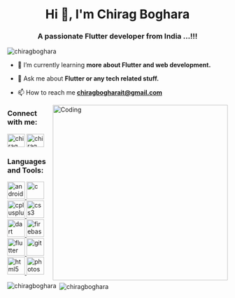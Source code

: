 <h1 align="center">Hi 👋, I'm Chirag Boghara</h1>
<h3 align="center">A passionate Flutter developer from India ...!!!</h3>

<p align="left"> <img src="https://komarev.com/ghpvc/?username=chiragboghara&label=Profile%20views&color=0e75b6&style=flat" alt="chiragboghara" /> </p>

<meta name="google-site-verification" content="google-site-verification: google9dcf347fd94a0037.html">

- 🌱 I’m currently learning **more about Flutter and web development.**

- 💬 Ask me about **Flutter or any tech related stuff.**

- 📫 How to reach me **chiragbogharait@gmail.com**

<img align="right" alt="Coding" width="400" src="https://cdn.dribbble.com/users/2646423/screenshots/5507196/computer.gif"></img>
<h3 align="left">Connect with me:</h3>
<p align="left">
<a href="https://fb.com/chiragboghra3" target="blank"><img align="center" src="https://cdn.jsdelivr.net/npm/simple-icons@3.0.1/icons/facebook.svg" alt="chirag boghara" height="30" width="40" /></a>
<a href="https://instagram.com/chirag_boghra_" target="blank"><img align="center" src="https://cdn.jsdelivr.net/npm/simple-icons@3.0.1/icons/instagram.svg" alt="chirag_boghra_" height="30" width="40" /></a>
</p>

<h3 align="left">Languages and Tools:</h3>
<p align="left"> <a href="https://developer.android.com" target="_blank"> <img src="https://upload.wikimedia.org/wikipedia/commons/thumb/8/82/Android_logo_2019.svg/684px-Android_logo_2019.svg.png" alt="android" width="40" height="40"/> </a> 
  <a href="https://www.cprogramming.com/" target="_blank"> <img src="https://www.peninfotech.com/img/logos/c%20logo.png" alt="c" width="40" height="40"/> </a>
  <a href="https://www.w3schools.com/cpp/" target="_blank"> <img src="https://upload.wikimedia.org/wikipedia/commons/thumb/1/18/ISO_C%2B%2B_Logo.svg/213px-ISO_C%2B%2B_Logo.svg.png" alt="cplusplus" width="40" height="40"/> </a>
  <a href="https://www.w3schools.com/css/" target="_blank"> <img src="https://upload.wikimedia.org/wikipedia/commons/thumb/f/f5/Devicon-css3-plain-wordmark.svg/1200px-Devicon-css3-plain-wordmark.svg.png" alt="css3" width="40" height="40"/> </a>
  <a href="https://dart.dev" target="_blank"> <img src="https://www.vectorlogo.zone/logos/dartlang/dartlang-icon.svg" alt="dart" width="40" height="40"/> </a> 
  <a href="https://firebase.google.com/" target="_blank"> <img src="https://www.vectorlogo.zone/logos/firebase/firebase-icon.svg" alt="firebase" width="40" height="40"/> </a> <a href="https://flutter.dev" target="_blank"> <img src="https://www.vectorlogo.zone/logos/flutterio/flutterio-icon.svg" alt="flutter" width="40" height="40"/> </a>
  <a href="https://git-scm.com/" target="_blank"> <img src="https://www.vectorlogo.zone/logos/git-scm/git-scm-icon.svg" alt="git" width="40" height="40"/> </a> 
  <a href="https://www.w3.org/html/" target="_blank"> <img src="https://upload.wikimedia.org/wikipedia/commons/thumb/0/00/HTML5_logo_black.svg/1024px-HTML5_logo_black.svg.png" alt="html5" width="40" height="40"/> </a> 
  <a href="https://www.photoshop.com/en" target="_blank"> <img src="https://devicons.github.io/devicon/devicon.git/icons/photoshop/photoshop-plain.svg" alt="photoshop" width="40" height="40"/> </a> </p>

<p><img align="left" src="https://github-readme-stats.vercel.app/api/top-langs?username=chiragboghara&show_icons=true&locale=en&layout=compact" alt="chiragboghara" /></p>

<p>&nbsp;<img align="center" src="https://github-readme-stats.vercel.app/api?username=chiragboghara&show_icons=true&locale=en" alt="chiragboghara" /></p>
